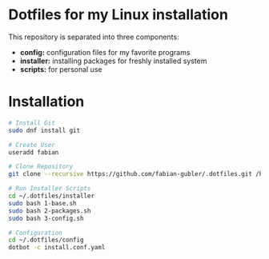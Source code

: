 # Dotfiles for my Linux installation
This repository is separated into three components:
- **config:** configuration files for my favorite programs
- **installer:** installing packages for freshly installed system
- **scripts:** for personal use

# Installation

```bash
# Install Git
sudo dnf install git

# Create User
useradd fabian

# Clone Repository
git clone --recursive https://github.com/fabian-gubler/.dotfiles.git /home/fabian/.dotfiles

# Run Installer Scripts
cd ~/.dotfiles/installer
sudo bash 1-base.sh
sudo bash 2-packages.sh
sudo bash 3-config.sh

# Configuration
cd ~/.dotfiles/config
dotbot -c install.conf.yaml
```
